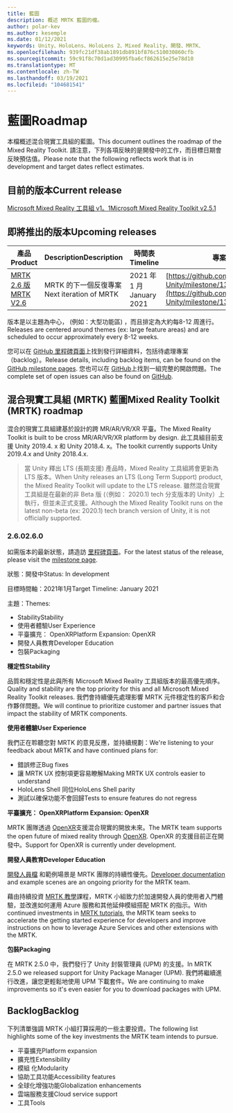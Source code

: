 ```yaml
---
title: 藍圖
description: 概述 MRTK 藍圖的檔。
author: polar-kev
ms.author: kesemple
ms.date: 01/12/2021
keywords: Unity、HoloLens、HoloLens 2、Mixed Reality、開發、MRTK、
ms.openlocfilehash: 939fc21df38ab1891db891bf876c510030860cfb
ms.sourcegitcommit: 59c91f8c70d1ad30995fba6cf862615e25e78d10
ms.translationtype: MT
ms.contentlocale: zh-TW
ms.lasthandoff: 03/19/2021
ms.locfileid: "104681541"
---
```

# <a name="roadmap"></a><span data-ttu-id="190e4-104">藍圖</span><span class="sxs-lookup"><span data-stu-id="190e4-104">Roadmap</span></span>

<span data-ttu-id="190e4-105">本檔概述混合現實工具組的藍圖。</span><span class="sxs-lookup"><span data-stu-id="190e4-105">This document outlines the roadmap of the Mixed Reality Toolkit.</span></span> <span data-ttu-id="190e4-106">請注意，下列各項反映的是開發中的工作，而目標日期會反映預估值。</span><span class="sxs-lookup"><span data-stu-id="190e4-106">Please note that the following reflects work that is in development and target dates reflect estimates.</span></span>

## <a name="current-release"></a><span data-ttu-id="190e4-107">目前的版本</span><span class="sxs-lookup"><span data-stu-id="190e4-107">Current release</span></span>

[<span data-ttu-id="190e4-108">Microsoft Mixed Reality 工具組 v1。1</span><span class="sxs-lookup"><span data-stu-id="190e4-108">Microsoft Mixed Reality Toolkit v2.5.1</span></span>](https://github.com/Microsoft/MixedRealityToolkit-Unity/releases/tag/v2.5.1)

## <a name="upcoming-releases"></a><span data-ttu-id="190e4-109">即將推出的版本</span><span class="sxs-lookup"><span data-stu-id="190e4-109">Upcoming releases</span></span>

| <span data-ttu-id="190e4-110">產品</span><span class="sxs-lookup"><span data-stu-id="190e4-110">Product</span></span> | <span data-ttu-id="190e4-111">Description</span><span class="sxs-lookup"><span data-stu-id="190e4-111">Description</span></span> | <span data-ttu-id="190e4-112">時間表</span><span class="sxs-lookup"><span data-stu-id="190e4-112">Timeline</span></span> | <span data-ttu-id="190e4-113">專案面板</span><span class="sxs-lookup"><span data-stu-id="190e4-113">Project board</span></span> |
| --- | --- | --- | --- |
| [<span data-ttu-id="190e4-114">MRTK 2.6 版</span><span class="sxs-lookup"><span data-stu-id="190e4-114">MRTK V2.6</span></span>](#260) | <span data-ttu-id="190e4-115">MRTK 的下一個反復專案</span><span class="sxs-lookup"><span data-stu-id="190e4-115">Next iteration of MRTK</span></span> | <span data-ttu-id="190e4-116">2021 年 1 月</span><span class="sxs-lookup"><span data-stu-id="190e4-116">January 2021</span></span> | [https://github.com/microsoft/MixedRealityToolkit-Unity/milestone/13](https://github.com/microsoft/MixedRealityToolkit-Unity/milestone/13) |

<span data-ttu-id="190e4-117">版本是以主題為中心， (例如：大型功能區) ，而且排定為大約每8-12 周進行。</span><span class="sxs-lookup"><span data-stu-id="190e4-117">Releases are centered around themes (ex: large feature areas) and are scheduled to occur approximately every 8-12 weeks.</span></span>

<span data-ttu-id="190e4-118">您可以在 [GitHub 里程碑頁面](https://github.com/Microsoft/MixedRealityToolkit-Unity/milestones)上找到發行詳細資料，包括待處理專案（backlog）。</span><span class="sxs-lookup"><span data-stu-id="190e4-118">Release details, including backlog items, can be found on the [GitHub milestone pages](https://github.com/Microsoft/MixedRealityToolkit-Unity/milestones).</span></span> <span data-ttu-id="190e4-119">您也可以在 [GitHub](https://github.com/microsoft/MixedRealityToolkit-Unity/issues)上找到一組完整的開啟問題。</span><span class="sxs-lookup"><span data-stu-id="190e4-119">The complete set of open issues can also be found on [GitHub](https://github.com/microsoft/MixedRealityToolkit-Unity/issues).</span></span>

## <a name="mixed-reality-toolkit-mrtk-roadmap"></a><span data-ttu-id="190e4-120">混合現實工具組 (MRTK) 藍圖</span><span class="sxs-lookup"><span data-stu-id="190e4-120">Mixed Reality Toolkit (MRTK) roadmap</span></span>

<span data-ttu-id="190e4-121">混合的現實工具組建基於設計的跨 MR/AR/VR/XR 平臺。</span><span class="sxs-lookup"><span data-stu-id="190e4-121">The Mixed Reality Toolkit is built to be cross MR/AR/VR/XR platform by design.</span></span> <span data-ttu-id="190e4-122">此工具組目前支援 Unity 2019.4. x 和 Unity 2018.4. x。</span><span class="sxs-lookup"><span data-stu-id="190e4-122">The toolkit currently supports Unity 2019.4.x and Unity 2018.4.x.</span></span>

> <span data-ttu-id="190e4-123">當 Unity 釋出 LTS (長期支援) 產品時，Mixed Reality 工具組將會更新為 LTS 版本。</span><span class="sxs-lookup"><span data-stu-id="190e4-123">When Unity releases an LTS (Long Term Support) product, the Mixed Reality Toolkit will update to the LTS release.</span></span> <span data-ttu-id="190e4-124">雖然混合現實工具組是在最新的非 Beta 版 (（例如： 2020.1) tech 分支版本的 Unity）上執行，但並未正式支援。</span><span class="sxs-lookup"><span data-stu-id="190e4-124">Although the Mixed Reality Toolkit runs on the latest non-beta (ex: 2020.1) tech branch version of Unity, it is not officially supported.</span></span>

### <a name="260"></a><span data-ttu-id="190e4-125">2.6.0</span><span class="sxs-lookup"><span data-stu-id="190e4-125">2.6.0</span></span>

<span data-ttu-id="190e4-126">如需版本的最新狀態，請造訪 [里程碑頁面]( https://github.com/microsoft/MixedRealityToolkit-Unity/milestone/13)。</span><span class="sxs-lookup"><span data-stu-id="190e4-126">For the latest status of the release, please visit the [milestone page]( https://github.com/microsoft/MixedRealityToolkit-Unity/milestone/13).</span></span>

<span data-ttu-id="190e4-127">狀態：開發中</span><span class="sxs-lookup"><span data-stu-id="190e4-127">Status: In development</span></span>

<span data-ttu-id="190e4-128">目標時間軸：2021年1月</span><span class="sxs-lookup"><span data-stu-id="190e4-128">Target Timeline: January 2021</span></span>

<span data-ttu-id="190e4-129">主題：</span><span class="sxs-lookup"><span data-stu-id="190e4-129">Themes:</span></span>

- <span data-ttu-id="190e4-130">Stability</span><span class="sxs-lookup"><span data-stu-id="190e4-130">Stability</span></span>
- <span data-ttu-id="190e4-131">使用者體驗</span><span class="sxs-lookup"><span data-stu-id="190e4-131">User Experience</span></span>
- <span data-ttu-id="190e4-132">平臺擴充： OpenXR</span><span class="sxs-lookup"><span data-stu-id="190e4-132">Platform Expansion: OpenXR</span></span>
- <span data-ttu-id="190e4-133">開發人員教育</span><span class="sxs-lookup"><span data-stu-id="190e4-133">Developer Education</span></span>
- <span data-ttu-id="190e4-134">包裝</span><span class="sxs-lookup"><span data-stu-id="190e4-134">Packaging</span></span>

<span data-ttu-id="190e4-135">**穩定性**</span><span class="sxs-lookup"><span data-stu-id="190e4-135">**Stability**</span></span>

<span data-ttu-id="190e4-136">品質和穩定性是此與所有 Microsoft Mixed Reality 工具組版本的最高優先順序。</span><span class="sxs-lookup"><span data-stu-id="190e4-136">Quality and stability are the top priority for this and all Microsoft Mixed Reality Toolkit releases.</span></span> <span data-ttu-id="190e4-137">我們會持續優先處理影響 MRTK 元件穩定性的客戶和合作夥伴問題。</span><span class="sxs-lookup"><span data-stu-id="190e4-137">We will continue to prioritize customer and partner issues that impact the stability of MRTK components.</span></span>

<span data-ttu-id="190e4-138">**使用者體驗**</span><span class="sxs-lookup"><span data-stu-id="190e4-138">**User Experience**</span></span>

<span data-ttu-id="190e4-139">我們正在聆聽您對 MRTK 的意見反應，並持續規劃：</span><span class="sxs-lookup"><span data-stu-id="190e4-139">We're listening to your feedback about MRTK and have continued plans for:</span></span>

- <span data-ttu-id="190e4-140">錯誤修正</span><span class="sxs-lookup"><span data-stu-id="190e4-140">Bug fixes</span></span>
- <span data-ttu-id="190e4-141">讓 MRTK UX 控制項更容易瞭解</span><span class="sxs-lookup"><span data-stu-id="190e4-141">Making MRTK UX controls easier to understand</span></span>
- <span data-ttu-id="190e4-142">HoloLens Shell 同位</span><span class="sxs-lookup"><span data-stu-id="190e4-142">HoloLens Shell parity</span></span>
- <span data-ttu-id="190e4-143">測試以確保功能不會回歸</span><span class="sxs-lookup"><span data-stu-id="190e4-143">Tests to ensure features do not regress</span></span>

<span data-ttu-id="190e4-144">**平臺擴充： OpenXR**</span><span class="sxs-lookup"><span data-stu-id="190e4-144">**Platform Expansion: OpenXR**</span></span>

<span data-ttu-id="190e4-145">MRTK 團隊透過 [OpenXR](https://techcommunity.microsoft.com/t5/mixed-reality-blog/moving-forward-to-openxr/ba-p/1825672)支援混合現實的開放未來。</span><span class="sxs-lookup"><span data-stu-id="190e4-145">The MRTK team supports the open future of mixed reality through [OpenXR](https://techcommunity.microsoft.com/t5/mixed-reality-blog/moving-forward-to-openxr/ba-p/1825672).</span></span> <span data-ttu-id="190e4-146">OpenXR 的支援目前正在開發中。</span><span class="sxs-lookup"><span data-stu-id="190e4-146">Support for OpenXR is currently under development.</span></span>

<span data-ttu-id="190e4-147">**開發人員教育**</span><span class="sxs-lookup"><span data-stu-id="190e4-147">**Developer Education**</span></span>

<span data-ttu-id="190e4-148">[開發人員檔](https://microsoft.github.io/MixedRealityToolkit-Unity) 和範例場景是 MRTK 團隊的持續性優先。</span><span class="sxs-lookup"><span data-stu-id="190e4-148">[Developer documentation](https://microsoft.github.io/MixedRealityToolkit-Unity) and example scenes are an ongoing priority for the MRTK team.</span></span>

<span data-ttu-id="190e4-149">藉由持續投資 [MRTK 教學](https://docs.microsoft.com/windows/mixed-reality/develop/unity/tutorials)課程，MRTK 小組致力於加速開發人員的使用者入門體驗，並改進如何運用 Azure 服務和其他延伸模組搭配 MRTK 的指示。</span><span class="sxs-lookup"><span data-stu-id="190e4-149">With continued investments in [MRTK tutorials](https://docs.microsoft.com/windows/mixed-reality/develop/unity/tutorials), the MRTK team seeks to accelerate the getting started experience for developers and improve instructions on how to leverage Azure Services and other extensions with the MRTK.</span></span>

<span data-ttu-id="190e4-150">**包裝**</span><span class="sxs-lookup"><span data-stu-id="190e4-150">**Packaging**</span></span>

<span data-ttu-id="190e4-151">在 MRTK 2.5.0 中，我們發行了 Unity 封裝管理員 (UPM) 的支援。</span><span class="sxs-lookup"><span data-stu-id="190e4-151">In MRTK 2.5.0 we released support for Unity Package Manager (UPM).</span></span> <span data-ttu-id="190e4-152">我們將繼續進行改進，讓您更輕鬆地使用 UPM 下載套件。</span><span class="sxs-lookup"><span data-stu-id="190e4-152">We are continuing to make improvements so it's even easier for you to download packages with UPM.</span></span>

## <a name="backlog"></a><span data-ttu-id="190e4-153">Backlog</span><span class="sxs-lookup"><span data-stu-id="190e4-153">Backlog</span></span>

<span data-ttu-id="190e4-154">下列清單強調 MRTK 小組打算採用的一些主要投資。</span><span class="sxs-lookup"><span data-stu-id="190e4-154">The following list highlights some of the key investments the MRTK team intends to pursue.</span></span>

- <span data-ttu-id="190e4-155">平臺擴充</span><span class="sxs-lookup"><span data-stu-id="190e4-155">Platform expansion</span></span>
- <span data-ttu-id="190e4-156">擴充性</span><span class="sxs-lookup"><span data-stu-id="190e4-156">Extensibility</span></span>
- <span data-ttu-id="190e4-157">模組 化</span><span class="sxs-lookup"><span data-stu-id="190e4-157">Modularity</span></span>
- <span data-ttu-id="190e4-158">協助工具功能</span><span class="sxs-lookup"><span data-stu-id="190e4-158">Accessibility features</span></span>
- <span data-ttu-id="190e4-159">全球化增強功能</span><span class="sxs-lookup"><span data-stu-id="190e4-159">Globalization enhancements</span></span>
- <span data-ttu-id="190e4-160">雲端服務支援</span><span class="sxs-lookup"><span data-stu-id="190e4-160">Cloud service support</span></span>
- <span data-ttu-id="190e4-161">工具</span><span class="sxs-lookup"><span data-stu-id="190e4-161">Tools</span></span>
